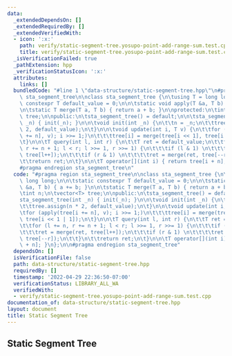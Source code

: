 ```yaml
---
data:
  _extendedDependsOn: []
  _extendedRequiredBy: []
  _extendedVerifiedWith:
  - icon: ':x:'
    path: verify/static-segment-tree.yosupo-point-add-range-sum.test.cpp
    title: verify/static-segment-tree.yosupo-point-add-range-sum.test.cpp
  _isVerificationFailed: true
  _pathExtension: hpp
  _verificationStatusIcon: ':x:'
  attributes:
    links: []
  bundledCode: "#line 1 \"data-structure/static-segment-tree.hpp\"\n#pragma region\
    \ sta_segment_tree\n\nclass sta_segment_tree {\n\tusing T = long long;\n\n\tstatic\
    \ constexpr T default_value = 0;\n\n\tstatic void apply(T &a, T b) { a += b; }\n\
    \n\tstatic T merge(T a, T b) { return a + b; }\n\nprotected:\n\tint n;\n\tvector<T>\
    \ tree;\n\npublic:\n\tsta_segment_tree() = default;\n\n\tsta_segment_tree(int\
    \ _n) { init(_n); }\n\n\tvoid init(int _n) {\n\t\tn = _n;\n\t\ttree.assign(n *\
    \ 2, default_value);\n\t}\n\n\tvoid update(int i, T v) {\n\t\tfor (apply(tree[i\
    \ += n], v); i >>= 1;)\n\t\t\ttree[i] = merge(tree[i << 1], tree[i << 1 | 1]);\n\
    \t}\n\n\tT query(int l, int r) {\n\t\tT ret = default_value;\n\t\tfor (l += n,\
    \ r += n + 1; l < r; l >>= 1, r >>= 1) {\n\t\t\tif (l & 1) \n\t\t\t\tret = merge(ret,\
    \ tree[l++]);\n\t\t\tif (r & 1) \n\t\t\t\tret = merge(ret, tree[--r]);\n\t\t}\n\
    \t\treturn ret;\n\t}\n\n\tT operator[](int i) { return tree[i + n]; }\n};\n\n\
    #pragma endregion sta_segment_tree\n"
  code: "#pragma region sta_segment_tree\n\nclass sta_segment_tree {\n\tusing T =\
    \ long long;\n\n\tstatic constexpr T default_value = 0;\n\n\tstatic void apply(T\
    \ &a, T b) { a += b; }\n\n\tstatic T merge(T a, T b) { return a + b; }\n\nprotected:\n\
    \tint n;\n\tvector<T> tree;\n\npublic:\n\tsta_segment_tree() = default;\n\n\t\
    sta_segment_tree(int _n) { init(_n); }\n\n\tvoid init(int _n) {\n\t\tn = _n;\n\
    \t\ttree.assign(n * 2, default_value);\n\t}\n\n\tvoid update(int i, T v) {\n\t\
    \tfor (apply(tree[i += n], v); i >>= 1;)\n\t\t\ttree[i] = merge(tree[i << 1],\
    \ tree[i << 1 | 1]);\n\t}\n\n\tT query(int l, int r) {\n\t\tT ret = default_value;\n\
    \t\tfor (l += n, r += n + 1; l < r; l >>= 1, r >>= 1) {\n\t\t\tif (l & 1) \n\t\
    \t\t\tret = merge(ret, tree[l++]);\n\t\t\tif (r & 1) \n\t\t\t\tret = merge(ret,\
    \ tree[--r]);\n\t\t}\n\t\treturn ret;\n\t}\n\n\tT operator[](int i) { return tree[i\
    \ + n]; }\n};\n\n#pragma endregion sta_segment_tree"
  dependsOn: []
  isVerificationFile: false
  path: data-structure/static-segment-tree.hpp
  requiredBy: []
  timestamp: '2022-04-29 22:36:50-07:00'
  verificationStatus: LIBRARY_ALL_WA
  verifiedWith:
  - verify/static-segment-tree.yosupo-point-add-range-sum.test.cpp
documentation_of: data-structure/static-segment-tree.hpp
layout: document
title: Static Segment Tree
---
```


## Static Segment Tree